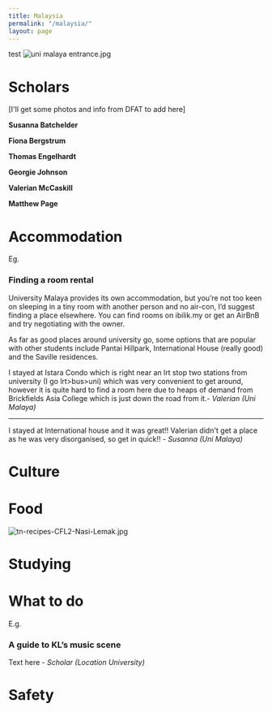 ```yaml
---
title: Malaysia
permalink: "/malaysia/"
layout: page
---
```


test
![uni malaya entrance.jpg](/ncp/uploads/uni%20malaya%20entrance.jpg)

# Scholars

\[I'll get some photos and info from DFAT to add here\]

**Susanna Batchelder**

**Fiona Bergstrum**

**Thomas Engelhardt**

**Georgie Johnson**

**Valerian McCaskill**

**Matthew Page**

# Accommodation

Eg.

### Finding a room rental

University Malaya provides its own accommodation, but you’re not too keen on sleeping in a tiny room with another person and no air-con, I’d suggest finding a place elsewhere. You can find rooms on ibilik.my or get an AirBnB and try negotiating with the owner.

As far as good places around university go, some options that are popular with other students include Pantai Hillpark, International House (really good) and the Saville residences.

I stayed at Istara Condo which is right near an lrt stop two stations from university (I go lrt>bus>uni) which was very convenient to get around, however it is quite hard to find a room here due to heaps of demand from Brickfields Asia College which is just down the road from it.- *Valerian (Uni Malaya)*

---

I stayed at International house and it was great!! Valerian didn't get a place as he was very disorganised, so get in quick!! -  *Susanna (Uni Malaya)*

# Culture

# Food

![tn-recipes-CFL2-Nasi-Lemak.jpg](/uploads/tn-recipes-CFL2-Nasi-Lemak.jpg)

# Studying

# What to do

E.g.

### A guide to KL’s music scene

Text here - *Scholar (Location University)*

# Safety
